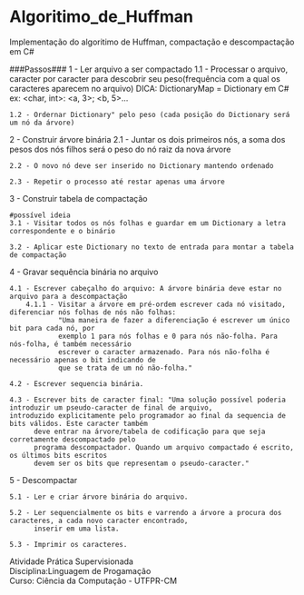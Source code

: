 # Algoritimo_de_Huffman
Implementação do algoritimo de Huffman, compactação e descompactação em C#

###Passos###
1 - Ler arquivo a ser compactado
	1.1 - Processar o arquivo, caracter por caracter para descobrir seu peso(frequência com a qual os caracteres aparecem no arquivo)
	DICA: DictionaryMap = Dictionary em C# ex: <char, int>: <a, 3>; <b, 5>...

	1.2 - Ordernar Dictionary" pelo peso (cada posição do Dictionary será um nó da árvore)

2 - Construir árvore binária
	2.1 - Juntar os dois primeiros nós, a soma dos pesos dos nós filhos será o peso do nó raiz da nova árvore

	2.2 - O novo nó deve ser inserido no Dictionary mantendo ordenado

	2.3 - Repetir o processo até restar apenas uma árvore

3 - Construir tabela de compactação

	#possível ideia
	3.1 - Visitar todos os nós folhas e guardar em um Dictionary a letra correspondente e o binário

	3.2 - Aplicar este Dictionary no texto de entrada para montar a tabela de compactação

4 - Gravar sequência binária no arquivo

	4.1 - Escrever cabeçalho do arquivo: A árvore binária deve estar no arquivo para a descompactação
		4.1.1 - Visitar a árvore em pré-ordem escrever cada nó visitado, diferenciar nós folhas de nós não folhas:
				"Uma maneira de fazer a diferenciação é escrever um único bit para cada nó, por
				exemplo 1 para nós folhas e 0 para nós não-folha. Para nós-folha, é também necessário
				escrever o caracter armazenado. Para nós não-folha é necessário apenas o bit indicando de
				que se trata de um nó não-folha."

	4.2 - Escrever sequencia binária.

	4.3 - Escrever bits de caracter final: "Uma solução possível poderia introduzir um pseudo-caracter de final de arquivo, 		  introduzido explicitamente pelo programador ao final da sequencia de bits válidos. Este caracter também
		  deve entrar na árvore/tabela de codificação para que seja corretamente descompactado pelo
		  programa descompactador. Quando um arquivo compactado é escrito, os últimos bits escritos
		  devem ser os bits que representam o pseudo-caracter."

5 - Descompactar 

	5.1 - Ler e criar árvore binária do arquivo.

	5.2 - Ler sequencialmente os bits e varrendo a árvore a procura dos caracteres, a cada novo caracter encontrado,
		  inserir em uma lista.

	5.3 - Imprimir os caracteres.	
	
Atividade Prática Supervisionada </br>
Disciplina:Linguagem de Progamação </br>
Curso: Ciência da Computação - UTFPR-CM </br>
